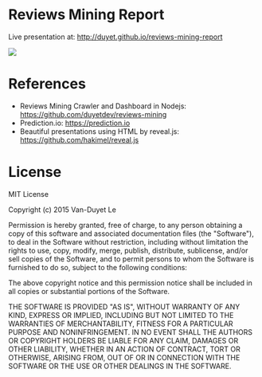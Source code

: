 # Reviews Mining Report

Live presentation at: http://duyet.github.io/reviews-mining-report

<img src="https://i.imgur.com/JirPKTR.png" />

# References 

- Reviews Mining Crawler and Dashboard in Nodejs: https://github.com/duyetdev/reviews-mining
- Prediction.io: https://prediction.io
- Beautiful presentations using HTML by reveal.js: https://github.com/hakimel/reveal.js

# License
MIT License

Copyright (c) 2015 Van-Duyet Le

Permission is hereby granted, free of charge, to any person obtaining a copy of this software and associated documentation files (the "Software"), to deal in the Software without restriction, including without limitation the rights to use, copy, modify, merge, publish, distribute, sublicense, and/or sell copies of the Software, and to permit persons to whom the Software is furnished to do so, subject to the following conditions:

The above copyright notice and this permission notice shall be included in all copies or substantial portions of the Software.

THE SOFTWARE IS PROVIDED "AS IS", WITHOUT WARRANTY OF ANY KIND, EXPRESS OR IMPLIED, INCLUDING BUT NOT LIMITED TO THE WARRANTIES OF MERCHANTABILITY, FITNESS FOR A PARTICULAR PURPOSE AND NONINFRINGEMENT. IN NO EVENT SHALL THE AUTHORS OR COPYRIGHT HOLDERS BE LIABLE FOR ANY CLAIM, DAMAGES OR OTHER LIABILITY, WHETHER IN AN ACTION OF CONTRACT, TORT OR OTHERWISE, ARISING FROM, OUT OF OR IN CONNECTION WITH THE SOFTWARE OR THE USE OR OTHER DEALINGS IN THE SOFTWARE.
